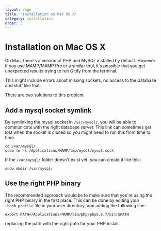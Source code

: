 ```yaml
---
layout: page
title: "Installation on Mac OS X"
category: installation
order: 3
---
```


# Installation on Mac OS X

On Mac, there's a version of PHP and MySQL installed by default. However if you use MAMP/MAMP Pro or a similar tool, it's possible that you get unexpected results trying to run Gitify from the terminal.

This might include errors about missing sockets, no access to the database and stuff like that.

There are two solutions to this problem. 

## Add a mysql socket symlink

By symlinking the mysql socket in `/var/mysql/`, you will be able to communicate with the right database server. This link can sometimes get lost when the socket is closed so you might need to run this from time to time. 

````
cd /var/mysql/
sudo ln -s /Applications/MAMP/tmp/mysql/mysql.sock
````

If the `/var/mysql/` folder doesn't exist yet, you can create it like this:
```
sudo mkdir /var/mysql/
```

## Use the right PHP binary

The recommended approach would be to make sure that you're using the right PHP binary in the first place. This can be done by editing your `.bash_profile` file in your user directory, and adding the following line:

```
export PATH=/Applications/MAMP/bin/php/php5.6.7/bin:$PATH
```

replacing the path with the right path for your PHP install. 
